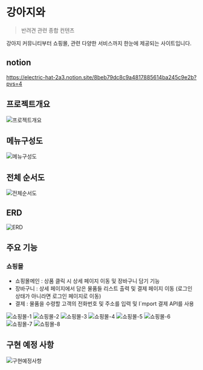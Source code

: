 # 강아지와

> 반려견 관련 종합 컨텐츠

강아지 커뮤니티부터 쇼핑몰, 관련 다양한 서비스까지 한눈에 제공되는 사이트입니다. 
## notion
https://electric-hat-2a3.notion.site/8beb79dc8c9a4817885614ba245c9e2b?pvs=4

## 프로젝트개요
![프로젝트개요](https://github.com/Starrain96/withPuppy_Master/assets/124110590/570cb47f-4152-43a9-bcdb-1544cf34258d)

## 메뉴구성도
![메뉴구성도](https://github.com/Starrain96/withPuppy_Master/assets/124110590/6384e2e5-65b3-4466-82ac-97d04d62d016)

## 전체 순서도
![전체순서도](https://github.com/Starrain96/withPuppy_Master/assets/124110590/a574f767-53ff-4835-854e-1118c347a047)

## ERD
![ERD](https://github.com/Starrain96/withPuppy_Master/assets/124110590/e0ebb260-e554-4839-8532-cf882dd04f5a)

## 주요 기능

### 쇼핑몰
- 쇼핑몰메인 : 상품 클릭 시 상세 페이지 이동 및 장바구니 담기 기능 
- 장바구니 : 상세 페이지에서 담은 물품들 리스트 출력 및 결제 페이지 이동 (로그인 상태가 아니라면 로그인 페이지로 이동)
- 결제 : 물품을 수령할 고객의 전화번호 및 주소를 입력 및 I`mport 결제 API를 사용

![쇼핑몰-1](https://github.com/tkdcksqkr98/WithPuppy/assets/82599643/a3181969-5663-47df-8be7-18c7d50bd746)
![쇼핑몰-2](https://github.com/tkdcksqkr98/WithPuppy/assets/82599643/6b24a1ba-54a4-4c71-8eda-03fa279a1b85)
![쇼핑몰-3](https://github.com/tkdcksqkr98/WithPuppy/assets/82599643/c5e54775-88e0-4e97-9e1f-9f0a76f9a419)
![쇼핑몰-4](https://github.com/tkdcksqkr98/WithPuppy/assets/82599643/f37b567e-2e71-429e-9a96-d051cc90de90)
![쇼핑몰-5](https://github.com/tkdcksqkr98/WithPuppy/assets/82599643/5bf5b2f6-fbd6-4aee-aa19-00caa897816b)
![쇼핑몰-6](https://github.com/tkdcksqkr98/WithPuppy/assets/82599643/c88a3929-ec8a-424d-924f-eca174673ff4)
![쇼핑몰-7](https://github.com/tkdcksqkr98/WithPuppy/assets/82599643/632449cb-84f8-47d8-8cbf-48a16a601e0e)
![쇼핑몰-8](https://github.com/tkdcksqkr98/WithPuppy/assets/82599643/95a36f43-bfa7-45b7-905e-adc9b3b9c9ce)

## 구현 예정 사항
![구현예정사항](https://github.com/tkdcksqkr98/WithPuppy/assets/82599643/d20d731c-d65c-4c64-b84f-437f548c1f64)


